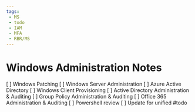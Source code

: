 ```yaml
---
tags:
 - MS
 - todo
 - IAM
 - MFA
 - RBR/MS
---
```

# Windows Administration Notes 
[ ] Windows Patching
[ ] Windows Server Administration
[ ] Azure Active Directory
[ ] Windows Client Provisioning
[ ] Active Directory Administration & Auditing
[ ] Group Policy Administration & Auditing
[ ] Office 365 Administration & Auditing
[ ] Powershell review
[ ] Update for unified #todo
